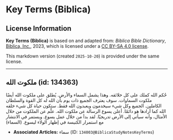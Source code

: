 # Key Terms (Biblica)

## License Information

**Key Terms (Biblica)** is based on and adapted from: _Biblica Bible Dictionary_, [Biblica, Inc.](https://www.biblica.com/), 2023, which is licensed under a [CC BY-SA 4.0 license](https://creativecommons.org/licenses/by-sa/4.0/legalcode.en).

This markdown version (created `2025-10-20`) is provided under the same license.



--------------------------------

## ملكوت الله (id: 134363)

حُكم الله كملك على كل خلائقه. وهذا يشمل السماء والأرض. يُطلق على ملكوت الله أيضًا ملكوت السماوات. سوف يعترف الجميع ذات يوم بأن الله له كل القوة والسلطان الكاملين. الجميع وكل شيء سيخدمون ويعبدون الله فقط. ستكون حياة كل شيء خلقه الله كما أرادها هو دائمًا. أعلن يسوع الرسالة عن ملكوت الله. علّم عن الملكوت من خلال الأمثال، وأنه سيأتي إلى الأرض تدريجيًا. لقد بدأ من خلال عمل يسوع. ويستمر في الانتشار مع استمرار الكنيسة في إظهار الولاء ليسوع. (السماء)

* **Associated Articles:** سماء (ID: `134003@BiblicaStudyNotesKeyTerms`)

